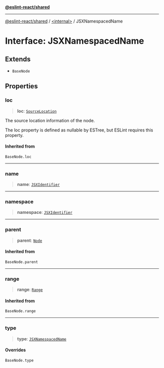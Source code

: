 [**@eslint-react/shared**](../../README.md)

***

[@eslint-react/shared](../../README.md) / [\<internal\>](../README.md) / JSXNamespacedName

# Interface: JSXNamespacedName

## Extends

- `BaseNode`

## Properties

### loc

> **loc**: [`SourceLocation`](SourceLocation.md)

The source location information of the node.

The loc property is defined as nullable by ESTree, but ESLint requires this property.

#### Inherited from

`BaseNode.loc`

***

### name

> **name**: [`JSXIdentifier`](JSXIdentifier.md)

***

### namespace

> **namespace**: [`JSXIdentifier`](JSXIdentifier.md)

***

### parent

> **parent**: [`Node`](../type-aliases/Node.md)

#### Inherited from

`BaseNode.parent`

***

### range

> **range**: [`Range`](../type-aliases/Range.md)

#### Inherited from

`BaseNode.range`

***

### type

> **type**: [`JSXNamespacedName`](../README.md#jsxnamespacedname)

#### Overrides

`BaseNode.type`
